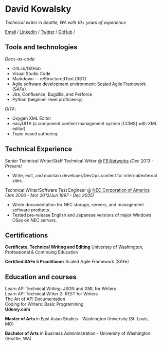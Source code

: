 # David Kowalsky

_Technical writer in Seattle, WA with 10+ years of experience_ <br>

[Email](mailto:davkow@gmail.com) / [LinkedIn](https://www.linkedin.com/in/davidkowalsky/) / [Twitter](https://twitter.com/davkow/)  / [GitHub](https://github.com/davkow/) / 


## Tools and technologies

_Docs-as-code:_

- GitLab/GitHub
- Visual Studio Code
- Markdown -- reStructuredText (RST)
- Agile software development environment: Scaled Agile Framework (SAFe)
- Jira, Confluence, Bugzilla, and Perforce
- Python (beginner level proficiency)

_DITA_:

- Oxygen XML Editor
- easyDITA (a component content management system [CCMS] with XML editor)
- Topic based authoring



## Technical Experience

Senior Technical Writer/Staff Technical Writer @ [F5 Networks](https://www.f5.com/) _(Dec 2013  - Present)_ <br>
- Write, edit, and maintain developer/DevOps content for internal/external sites.


Technical Writer/Software Test Engineer @ [NEC Corporation of America](https://www.necam.com/) _(Jan 2006  - Mar 2013/Jun 1997  - Dec 2005)_ <br>
- Wrote documentation for NEC storage, servers, and management software products.
- Tested pre-release English and Japanese versions of major Windows OSes on NEC servers.

## Certifications

**Certificate, Technical Writing and Editing** Univeristy of Washington, Professional & Continuing Education

**Certified SAFe 5 Practitioner** Scaled Agile Framework (SAFe) <br>

## Education and courses 

Learn API Technical Writing: JSON and XML for Writers<br>
Learn API Technical Writer 2: REST for Writers<br>
The Art of API Documentation<br>
Coding for Writers: Basic Programming<br>
**Udemy.com** 

**Master of Arts** in East Asian Studies - Washington University (St. Louis, MO)

**Bachelor of Arts** in Business Admininstration - University of Washington (Seattle, WA)
